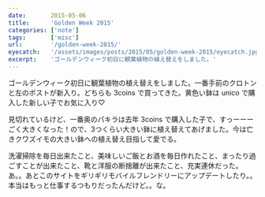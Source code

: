 ```yaml
---
date:       2015-05-06
title:      'Golden Week 2015'
categories: ['note']
tags:       ['misc']
url:        '/golden-week-2015/'
eyecatch:   '/assets/images/posts/2015/05/golden-week-2015/eyecatch.jpg'
excerpt:    'ゴールデンウィーク初日に観葉植物の植え替えをしました。'
---
```


ゴールデンウィーク初日に観葉植物の植え替えをしました。一番手前のクロトンと左のポストが新入り。どちらも 3coins で買ってきた。黄色い鉢は unico で購入した新しい子でお気に入り♡

見切れているけど、一番奥のパキラは去年 3coins で購入した子で、すっーーーごく大きくなった！ので、3つくらい大きい鉢に植え替えてあげました。今は亡きクワズイモの大きい鉢への植え替え目指して愛でる。

洗濯掃除を毎日出来たこと、美味しいご飯とお酒を毎日作れたこと、まったり過ごすことが出来たこと、靴と洋服の断捨離が出来たこと、充実連休だった。あ。。あとこのサイトをギリギリモバイルフレンドリーにアップデートしたり。。本当はもっと仕事するつもりだったんだけど。。な。
